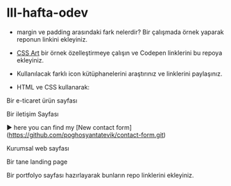 # III-hafta-odev

- margin ve padding arasındaki fark nelerdir? Bir çalışmada örnek yaparak reponun linkini ekleyiniz.

- [CSS Art](https://css-art.com/) bir örnek özelleştirmeye çalışın ve Codepen linklerini bu repoya ekleyiniz. 

- Kullanılacak farklı icon kütüphanelerini araştırınız ve linklerini paylaşınız.

- HTML ve CSS kullanarak:

Bir e-ticaret ürün sayfası 

Bir iletişim Sayfası

:arrow_forward: here you can find my [New contact form] (https://github.com/poghosyantatevik/contact-form.git)

Kurumsal web sayfası

Bir tane landing page

Bir portfolyo sayfası hazırlayarak bunların repo linklerini ekleyiniz.
